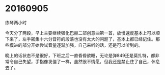# 20160905

练琴两小时

今天分了两段，早上主要继续强化巴赫二部创意曲第一首，放慢速度基本上可以顺下来了，左手密集十六分音符的段落也没有太大的问题了，基本上都已经记住。那些模进的部分开始尝试音量逐渐加强，自己来听的话，还是可以听到的。

晚上的话状态不是很好，下班之后一直昏昏欲睡，无论是弹849还是莫扎特，都非常令自己失望，手指像发僵了一样，虽然很不情愿，但我还是禁止住了自己，休息去了。
